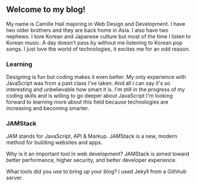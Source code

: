 ## Welcome to my blog!

My name is Camille Hall majoring in Web Design and Development. I have two older brothers and they are back home in Asia. I also have two nephews.  I love Korean and Japanese culture but most of the time I listen to Korean music. A day doesn't pass by without me listening to Korean pop songs. I just love the world of technologies, it excites me for an odd reason.

### Learning 

Designing is fun but coding makes it even better. My only experience with JavaScript was from a past class I've taken. And all I can say it's so interesting and unbelievable how smart it is. I'm still in the progress of my coding skills and is willing to go deeper about JavaScript I'm looking forward to learning more about this field because technologies are increasing and becoming smarter. 

### JAMStack
JAM stands for JavaScript, API & Markup. JAMStack is a new, modern method for building websites and apps.

Why is it an important tool in web development?
JAMStack is aimed toward better performance, higher security, and better developer experience.

What tools did you use to bring up your blog?
I used Jekyll from a Githhub server.


